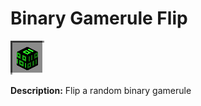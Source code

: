 # Binary Gamerule Flip
![icon](../assets/icons/binary_gamerule.png)

**Description:** Flip a random binary gamerule